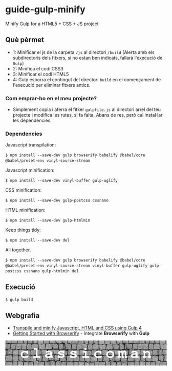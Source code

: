 # guide-gulp-minify
Minify Gulp for a HTML5 + CSS + JS project

## Què pèrmet

 - 1: Minificar el js de la carpeta `/js` al directori `/build` (Alerta amb els subdirectoris dels fitxers, si no estan ben indicats, fallarà l'execució de `Gulp`)
 - 2: Minifica el codi CSS3
 - 3: Minificar el codi  HTML5
 - 4: Gulp esborra el contingut del directori `build` en el començament de l'execució per eliminar fitxers antics.

### Com emprar-ho en el meu projecte? 
 - Simplement copia i aferra el fitxer `gulpfile.js` al directori arrel del teu projecte i modifica les rutes, si fa falta. Abans de res, però cal instal·lar les dependències.

 ### Dependencies

Javascript transpilation:

  `$ npm install --save-dev gulp browserify babelify @babel/core @babel/preset-env vinyl-source-stream`

Javascript minification:

  `$ npm install --save-dev vinyl-buffer gulp-uglify`

CSS minification:

  `$ npm install --save-dev gulp-postcss cssnano`

HTML minification:

  `$ npm install --save-dev gulp-htmlmin`

Keep things tidy:

  `$ npm install --save-dev del`

All together,

  `$ npm install --save-dev gulp browserify babelify @babel/core @babel/preset-env vinyl-source-stream vinyl-buffer gulp-uglify gulp-postcss cssnano gulp-htmlmin del`

## Execució

`$ gulp build`

## Webgrafia

- [Transpile and minify Javascript, HTML and CSS using Gulp 4](https://goede.site/transpile-and-minify-javascript-html-and-css-using-gulp-4)
- [Getting Started with Browserify](https://scotch.io/tutorials/getting-started-with-browserify#toc-setting-up-with-gulp) - Integrate **Browserify** with **Gulp** 


![logo](./logo-classicoman-optim.png)
